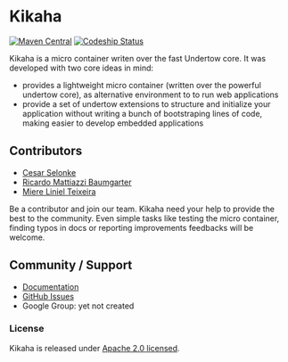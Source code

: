 # Kikaha
[![Maven Central](https://maven-badges.herokuapp.com/maven-central/io.skullabs.kikaha/kikaha-parent/badge.svg)](https://maven-badges.herokuapp.com/maven-central/io.skullabs.kikaha/kikaha-parent)
[![Codeship Status](https://circleci.com/gh/Skullabs/kikaha.png?circle-token=65585c046fe1119aa73977da5eeaf0150b82ac9c)](https://circleci.com/gh/Skullabs/kikaha/)


Kikaha is a micro container writen over the fast Undertow core. It was developed with two core ideas in mind:
- provides a lightweight micro container (written over the powerful undertow core), as alternative environment to to run web applications
- provide a set of undertow extensions to structure and initialize your application without writing a bunch of bootstraping lines of code, making easier to develop embedded applications

## Contributors
- [Cesar Selonke](https://github.com/selonke)
- [Ricardo Mattiazzi Baumgarter](https://github.com/ladraum)
- [Miere Liniel Teixeira](https://github.com/miere)

Be a contributor and join our team. Kikaha need your help to provide the best to the community. Even simple tasks like testing the micro container, finding typos in docs or reporting improvements feedbacks will be welcome.

## Community / Support
* [Documentation](http://kikaha.skullabs.io/)
* [GitHub Issues](https://github.com/Skullabs/kikaha/issues)
* Google Group: yet not created

### License
Kikaha is released under [Apache 2.0 licensed](http://www.apache.org/licenses/LICENSE-2.0.html).
